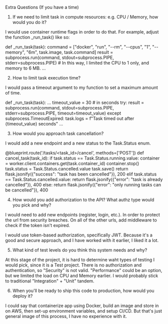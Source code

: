 Extra Questions (If you have a time)

1. If we need to limit task in compute resources: e.g. CPU / Memory, how would you do it?

I would use container runtime flags in order to do that. For example, adjust the function _run_task() like so:

def _run_task(task):
    command = ["docker", "run", "--rm", "--cpus", "1", "--memory", "6m", task.image, task.command]
    result = subprocess.run(command, stdout=subprocess.PIPE, stderr=subprocess.PIPE)
    # In this way, I limited the CPU to 1 only, and memory to 6 MB.
    ...


2. How to limit task execution time?

I would pass a timeout argument to my function to set a maximum amount of time.

def _run_task(task):
    ...
    timeout_value = 30 #  in seconds
    try:
        result = subprocess.run(command, stdout=subprocess.PIPE, stderr=subprocess.PIPE, timeout=timeout_value)
    except subprocess.TimeoutExpired:
        task.logs = f"Task timed out after {timeout_value} seconds"
    ...

3. How would you approach task cancellation?

I would add a new endpoint and a new status to the Task.Status enum.

@blueprint.route('/tasks/<task_id>/cancel', methods=['POST'])
def cancel_task(task_id):
    if task.status == Task.Status.running.value:
        container = worker.client.containers.get(task.container_id)
        container.stop()
        task.status = Task.Status.cancelled.value
        task.save()
        return flask.jsonify({"success": "task has been cancelled"}), 200
    elif task.status == Task.Status.cancelled.value:
        return flask.jsonify({"error": "task is already cancelled"}), 400
    else:
        return flask.jsonify({"error": "only running tasks can be cancelled"}), 400


4. How would you add authorization to the API? What authz type would you pick and why?

I would need to add new endpoints (register, login, etc.). In order to protect the url from security breaches. 
On all of the other urls, add middleware to check if the token isn't expired. 

I would use token-based authorization, specifically JWT. 
Because it's a good and secure approach, and I have worked with it earlier, I liked it a lot.

5. What kind of test levels do you think this system needs and why?

At this stage of the project, it is hard to determine waht types of testing I would pick, since it is a Test project.
There is no authorization and authentication, so "Security" is not valid. "Performance" could be an option, but we limited
the load on CPU and Memory earlier. I would probably stick to traditional "Integration" + "Unit" tandem. 

6. When you'll be ready to ship this code to production, how would you deploy it?

I could say that containerize app using Docker, build an image and store in on AWS, then set-up environment variables, and setup CI/CD.
But that's just general image of this process, I have no experience with it. 

